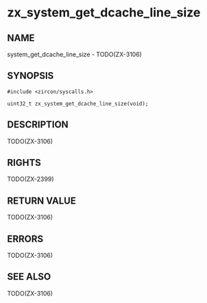 # zx_system_get_dcache_line_size

## NAME

<!-- Updated by update-docs-from-abigen, do not edit. -->

system_get_dcache_line_size - TODO(ZX-3106)

## SYNOPSIS

<!-- Updated by update-docs-from-abigen, do not edit. -->

```
#include <zircon/syscalls.h>

uint32_t zx_system_get_dcache_line_size(void);
```

## DESCRIPTION

TODO(ZX-3106)

## RIGHTS

<!-- Updated by update-docs-from-abigen, do not edit. -->

TODO(ZX-2399)

## RETURN VALUE

TODO(ZX-3106)

## ERRORS

TODO(ZX-3106)

## SEE ALSO


TODO(ZX-3106)
